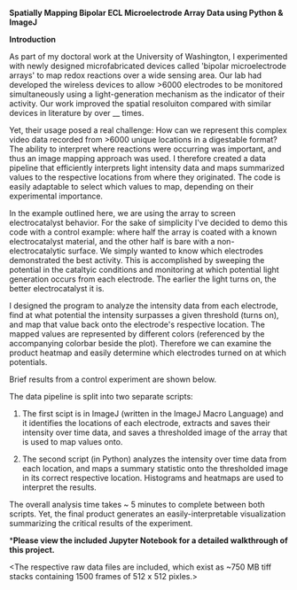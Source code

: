 **Spatially Mapping Bipolar ECL Microelectrode Array Data using Python & ImageJ**

**Introduction** 

As part of my doctoral work at the University of Washington, I experimented with newly designed microfabricated devices called 'bipolar microelectrode arrays' to map redox reactions over a wide sensing area. Our lab had developed the wireless devices to allow >6000 electrodes to be monitored simultaneously using a light-generation mechanism as the indicator of their activity. Our work improved the spatial resoluiton compared with similar devices in literature by over __ times. 


Yet, their usage posed a real challenge: How can we represent this complex video data recorded from >6000 unique locations in a digestable format? The ability to interpret where reactions were occurring was important, and thus an image mapping approach was used. I therefore created a data pipeline that efficiently interprets light intensity data and maps summarized values to the respective locations from where they originated. The code is easily adaptable to select which values to map, depending on their experimental importance. 


In the example outlined here, we are using the array to screen electrocatalyst behavior. For the sake of simplicity I've decided to demo this code with a control example: where half the array is coated with a known electrocatalyst material, and the other half is bare with a non-electrocatalytic surface. We simply wanted to know which electrodes demonstrated the best activity. This is accomplished by sweeping the potential in the cataltyic conditions and monitoring at which potential light generation occurs from each electrode. The earlier the light turns on, the better electrocatalyst it is. 


I designed the program to analyze the intensity data from each electrode, find at what potential the intensity surpasses a given threshold (turns on), and map that value back onto the electrode's respective location. The mapped values are represented by different colors (referenced by the accompanying colorbar beside the plot). Therefore we can examine the product heatmap and easily determine which electrodes turned on at which potentials. 

Brief results from a control experiment are shown below. 
<Brightfield of Array>
<Blank thresholded Image>
<Mapped Thresholded Image>
  
 

The data pipeline is split into two separate scripts: 

1. The first scipt is in ImageJ (written in the ImageJ Macro Language) and it identifies the locations of each electrode, extracts and saves their intensity over time data, and saves a thresholded image of the array that is used to map values onto. 

2. The second script (in Python) analyzes the intensity over time data from each location, and maps a summary statistic onto the thresholded image in its correct respective location. Histograms and heatmaps are used to interpret the results. 


The overall analysis time takes ~ 5 minutes to complete between both scripts. Yet, the final product generates an easily-interpretable visualization summarizing the critical results of the experiment.



***Please view the included Jupyter Notebook for a detailed walkthrough of this project.**


<The respective raw data files are included, which exist as ~750 MB tiff stacks containing 1500 frames of 512 x 512 pixles.>
